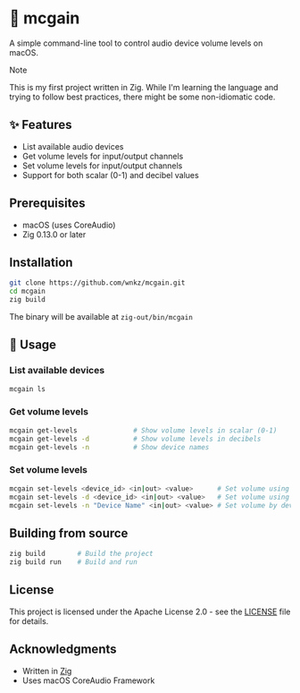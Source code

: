# 🎤 mcgain

A simple command-line tool to control audio device volume levels on macOS.

> [!NOTE]
> This is my first project written in Zig. While I'm learning the language and trying to follow best practices, there might be some non-idiomatic code.

## ✨ Features

- List available audio devices
- Get volume levels for input/output channels
- Set volume levels for input/output channels
- Support for both scalar (0-1) and decibel values

## Prerequisites

- macOS (uses CoreAudio)
- Zig 0.13.0 or later

## Installation

```bash
git clone https://github.com/wnkz/mcgain.git
cd mcgain
zig build
```

The binary will be available at `zig-out/bin/mcgain`

## 🚀 Usage

### List available devices
```bash
mcgain ls
```

### Get volume levels
```bash
mcgain get-levels              # Show volume levels in scalar (0-1)
mcgain get-levels -d           # Show volume levels in decibels
mcgain get-levels -n           # Show device names
```

### Set volume levels
```bash
mcgain set-levels <device_id> <in|out> <value>      # Set volume using scalar (0-1)
mcgain set-levels -d <device_id> <in|out> <value>   # Set volume using decibels
mcgain set-levels -n "Device Name" <in|out> <value> # Set volume by device name
```

## Building from source

```bash
zig build        # Build the project
zig build run    # Build and run
```

## License

This project is licensed under the Apache License 2.0 - see the [LICENSE](LICENSE) file for details.

## Acknowledgments

- Written in [Zig](https://ziglang.org/)
- Uses macOS CoreAudio Framework

